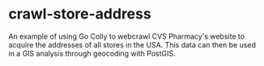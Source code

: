 # crawl-store-address
An example of using Go Colly to webcrawl CVS Pharmacy's website to acquire the addresses of all stores in the USA. This data can then be used in a GIS analysis through
geocoding with PostGIS.
